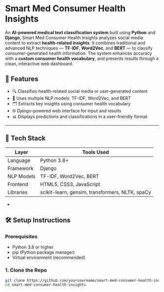 # Smart Med Consumer Health Insights

An **AI-powered medical text classification system** built using **Python** and **Django**, Smart Med Consumer Health Insights analyzes social media content to extract **health-related insights**. It combines traditional and advanced NLP techniques — **TF-IDF**, **Word2Vec**, and **BERT** — to classify consumer-generated health information. The system enhances accuracy with a **custom consumer health vocabulary**, and presents results through a clean, interactive web dashboard.

## 🚀 Features

- 🔍 Classifies health-related social media or user-generated content  
- 🧠 Uses multiple NLP models: TF-IDF, Word2Vec, and BERT  
- 🗂️ Extracts key insights using consumer health vocabulary  
- 🌐 Django-powered web interface for input and results  
- 📊 Displays predictions and classifications in a user-friendly format

---

## 🧰 Tech Stack

 Layer        | Tools Used                       
--------------|----------------------------------
 Language     | Python 3.8+                      
 Framework    | Django                           
 NLP Models   | TF-IDF, Word2Vec, BERT           
 Frontend     | HTML5, CSS3, JavaScript          
 Libraries    | scikit-learn, gensim, transformers, NLTK, spaCy 
-

## 🛠️ Setup Instructions

### Prerequisites

- Python 3.8 or higher  
- pip (Python package manager)  
- Virtual environment (recommended)

### 1. Clone the Repo

```bash
git clone https://github.com/yourusername/smart-med-consumer-health-insights.git
cd smart-med-consumer-health-insights
